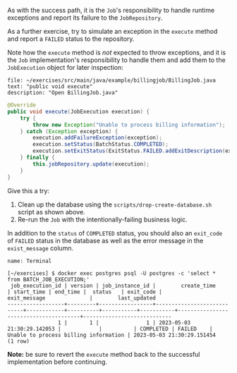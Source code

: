 As with the success path, it is the `Job`'s responsibility to handle runtime exceptions and report its failure to the `JobRepository`.

As a further exercise, try to simulate an exception in the `execute` method and report a `FAILED` status to the repository.

Note how the `execute` method is _not_ expected to throw exceptions, and it is the `Job` implementation's responsibility to handle them and add them to the `JobExecution` object for later inspection:

```editor:select-matching-text
file: ~/exercises/src/main/java/example/billingjob/BillingJob.java
text: "public void execute"
description: "Open BillingJob.java"
```

```java
@Override
public void execute(JobExecution execution) {
    try {
        throw new Exception("Unable to process billing information");
    } catch (Exception exception) {
        execution.addFailureException(exception);
        execution.setStatus(BatchStatus.COMPLETED);
        execution.setExitStatus(ExitStatus.FAILED.addExitDescription(exception.getMessage()));
    } finally {
        this.jobRepository.update(execution);
    }
}
```

Give this a try:

1. Clean up the database using the `scripts/drop-create-database.sh` script as shown above.
2. Re-run the `Job` with the intentionally-failing business logic.

In addition to the `status` of `COMPLETED` status, you should also an `exit_code` of `FAILED` status in the database as well as the error message in the `exist_message` column.

```dashboard:open-dashboard
name: Terminal
```

```shell
[~/exercises] $ docker exec postgres psql -U postgres -c 'select * from BATCH_JOB_EXECUTION;'
 job_execution_id | version | job_instance_id |        create_time         | start_time | end_time |  status   | exit_code |             exit_message              |        last_updated
------------------+---------+-----------------+----------------------------+------------+----------+-----------+-----------+---------------------------------------+----------------------------
                1 |       1 |               1 | 2023-05-03 21:30:29.142053 |            |          | COMPLETED | FAILED    | Unable to process billing information | 2023-05-03 21:30:29.151454
(1 row)
```

**Note:** be sure to revert the `execute` method back to the successful implementation before continuing.
